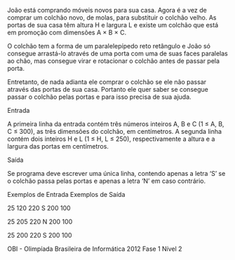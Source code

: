João está comprando móveis novos para sua casa. Agora é a vez de comprar um colchão novo, de molas, para substituir o colchão velho. As portas de sua casa têm altura H e largura L e existe um colchão que está em promoção com dimensões A × B × C.

O colchão tem a forma de um paralelepípedo reto retângulo e João só consegue arrastá-lo através de uma porta com uma de suas faces paralelas ao chão, mas consegue virar e rotacionar o colchão antes de passar pela porta.

Entretanto, de nada adianta ele comprar o colchão se ele não passar através das portas de sua casa. Portanto ele quer saber se consegue passar o colchão pelas portas e para isso precisa de sua ajuda.

Entrada

A primeira linha da entrada contém três números inteiros A, B e C (1 ≤ A, B, C ≤ 300), as três dimensões do colchão, em centímetros. A segunda linha contém dois inteiros H e L (1 ≤ H, L ≤ 250), respectivamente a altura e a largura das portas em centímetros.

Saída

Se programa deve escrever uma única linha, contendo apenas a letra ‘S’ se o colchão passa pelas portas e apenas a letra ‘N’ em caso contrário.
 
Exemplos de Entrada 	Exemplos de Saída

25 120 220              S
200 100

25 205 220              N
200 100

25 200 220              S
200 100

OBI - Olimpíada Brasileira de Informática 2012 Fase 1 Nível 2
